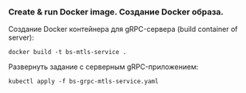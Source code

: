 ### Create & run Docker image. Создание Docker образа.    

Создание Docker контейнера для gRPC-сервера (build container of server):      

```shell script
docker build -t bs-mtls-service .
```

Развернуть задание с серверным gRPC-приложением:         

```shell script
kubectl apply -f bs-grpc-mtls-service.yaml
```
